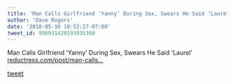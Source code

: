 ```yaml
---
title: 'Man Calls Girlfriend ‘Yanny’ During Sex, Swears He Said ‘Laurel’ '
author: 'Dave Rogers'
date: '2018-05-16 18:52:27-07:00'
tweet_id: 996931420193935360
---
```

Man Calls Girlfriend ‘Yanny’ During Sex, Swears He Said ‘Laurel’ [reductress.com/post/man-calls…](http://reductress.com/post/man-calls-girlfriend-yanny-during-sex-swears-he-said-laurel/)

[tweet](https://twitter.com/yukondude/status/996931420193935360)